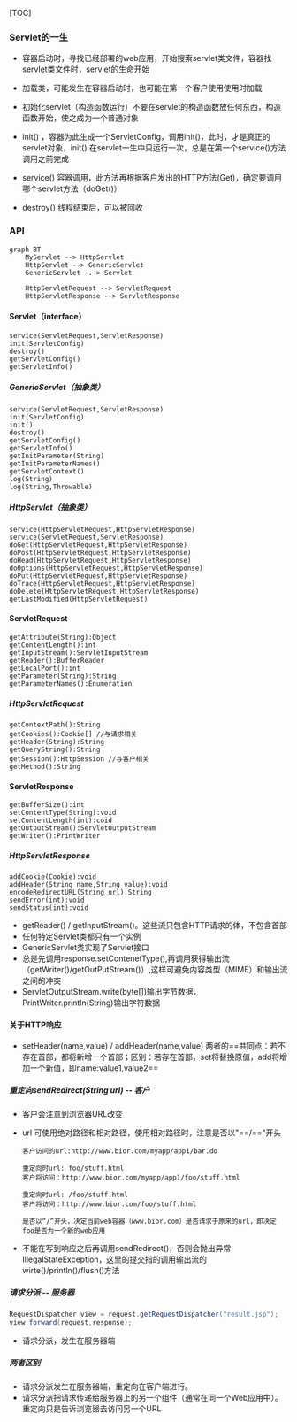 [TOC]

### Servlet的一生

* 容器启动时，寻找已经部署的web应用，开始搜索servlet类文件，容器找servlet类文件时，servlet的生命开始

* 加载类，可能发生在容器启动时，也可能在第一个客户使用使用时加载

* 初始化servlet（构造函数运行）不要在servlet的构造函数放任何东西，构造函数开始，使之成为一个普通对象

* init() ，容器为此生成一个ServletConfig，调用init()，此时，才是真正的servlet对象，init() 在servlet一生中只运行一次，总是在第一个service()方法调用之前完成

* service() 容器调用，此方法再根据客户发出的HTTP方法(Get)，确定要调用哪个servlet方法（doGet()）

* destroy() 线程结束后，可以被回收


### API

```mermaid
graph BT
	MyServlet --> HttpServlet
	HttpServlet --> GenericServlet
	GenericServlet -.-> Servlet
	
	HttpServletRequest --> ServletRequest
	HttpServletResponse --> ServletResponse
```



#### Servlet（interface）

```
service(ServletRequest,ServletResponse)
init(ServletConfig)
destroy()
getServletConfig()
getServletInfo()
```

##### GenericServlet（抽象类）

```
service(ServletRequest,ServletResponse)
init(ServletConfig)
init()
destroy()
getServletConfig()
getServletInfo()
getInitParameter(String)
getInitParameterNames()
getServletContext()
log(String)
log(String,Throwable)
```

##### HttpServlet（抽象类）

```
service(HttpServletRequest,HttpServletResponse)
service(ServletRequest,ServletResponse)
doGet(HttpServletRequest,HttpServletResponse)
doPost(HttpServletRequest,HttpServletResponse)
doHead(HttpServletRequest,HttpServletResponse)
doOptions(HttpServletRequest,HttpServletResponse)
doPut(HttpServletRequest,HttpServletResponse)
doTrace(HttpServletRequest,HttpServletResponse)
doDelete(HttpServletRequest,HttpServletResponse)
getLastModified(HttpServletRequest)
```



#### ServletRequest

```
getAttribute(String):Object
getContentLength():int
getInputStream():ServletInputStream
getReader():BufferReader
getLocalPort():int
getParameter(String):String
getParameterNames():Enumeration
```



##### HttpServletRequest

```
getContextPath():String
getCookies():Cookie[] //与请求相关
getHeader(String):String
getQueryString():String
getSession():HttpSession //与客户相关
getMethod():String
```



#### ServletResponse

```
getBufferSize():int
setContentType(String):void
setContentLength(int):coid
getOutputStream():ServletOutputStream
getWriter():PrintWriter
```



##### HttpServletResponse

```
addCookie(Cookie):void
addHeader(String name,String value):void
encodeRedirectURL(String url):String
sendError(int):void
sendStatus(int):void
```



* getReader() / getInputStream()。这些流只包含HTTP请求的体，不包含首部
* 任何特定Servlet类都只有一个实例
* GenericServlet类实现了Servlet接口
* 总是先调用response.setContenetType(),再调用获得输出流（getWriter()/getOutPutStream()）,这样可避免内容类型（MIME）和输出流之间的冲突
* ServletOutputStream.write(byte[])输出字节数据，PrintWriter.println(String)输出字符数据



#### 关于HTTP响应

* setHeader(name,value) / addHeader(name,value) 两者的==共同点：若不存在首部，都将新增一个首部；区别：若存在首部，set将替换原值，add将增加一个新值，即name:value1,value2==



##### 重定向sendRedirect(String url) -- 客户

* 客户会注意到浏览器URL改变

* url 可使用绝对路径和相对路径，使用相对路径时，注意是否以"==/=="开头

  ```
  客户访问的url:http://www.bior.com/myapp/app1/bar.do
  
  重定向时url: foo/stuff.html
  客户将访问：http://www.bior.com/myapp/app1/foo/stuff.html
  
  重定向时url: /foo/stuff.html
  客户将访问：http://www.bior.com/foo/stuff.html
  
  是否以“/”开头，决定当前web容器（www.bior.com）是否请求于原来的url，即决定foo是否为一个新的web应用
  ```

* 不能在写到响应之后再调用sendRedirect()，否则会抛出异常IllegalStateException，这里的提交指的调用输出流的wirte()/println()/flush()方法



##### 请求分派 -- 服务器

```JAVA
RequestDispatcher view = request.getRequestDispatcher("result.jsp");
view.forward(request,response);
```

* 请求分派，发生在服务器端



##### 两者区别

* 请求分派发生在服务器端，重定向在客户端进行。
* 请求分派把请求传递给服务器上的另一个组件（通常在同一个Web应用中）。重定向只是告诉浏览器去访问另一个URL